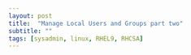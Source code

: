 ```yaml
---
layout: post
title:  "Manage Local Users and Groups part two"
subtitle: ""
tags: [sysadmin, linux, RHEL9, RHCSA]
---
```


